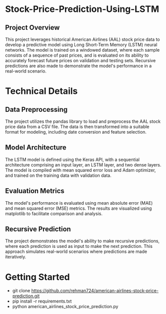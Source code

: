 # Stock-Price-Prediction-Using-LSTM
## Project Overview
This project leverages historical American Airlines (AAL) stock price data to develop a predictive model using Long Short-Term Memory (LSTM) neural networks. The model is trained on a windowed dataset, where each sample consists of a sequence of past prices, and is evaluated on its ability to accurately forecast future prices on validation and testing sets. Recursive predictions are also made to demonstrate the model's performance in a real-world scenario.
# Technical Details
## Data Preprocessing
The project utilizes the pandas library to load and preprocess the AAL stock price data from a CSV file. The data is then transformed into a suitable format for modeling, including date conversion and feature selection.
## Model Architecture
The LSTM model is defined using the Keras API, with a sequential architecture comprising an input layer, an LSTM layer, and two dense layers. The model is compiled with mean squared error loss and Adam optimizer, and trained on the training data with validation data.
## Evaluation Metrics
The model's performance is evaluated using mean absolute error (MAE) and mean squared error (MSE) metrics. The results are visualized using matplotlib to facilitate comparison and analysis.
## Recursive Prediction
The project demonstrates the model's ability to make recursive predictions, where each prediction is used as input to make the next prediction. This approach simulates real-world scenarios where predictions are made iteratively.
# Getting Started
- git clone https://github.com/rehman724/american-airlines-stock-price-prediction.git
- pip install -r requirements.txt
- python american_airlines_stock_price_prediction.py
